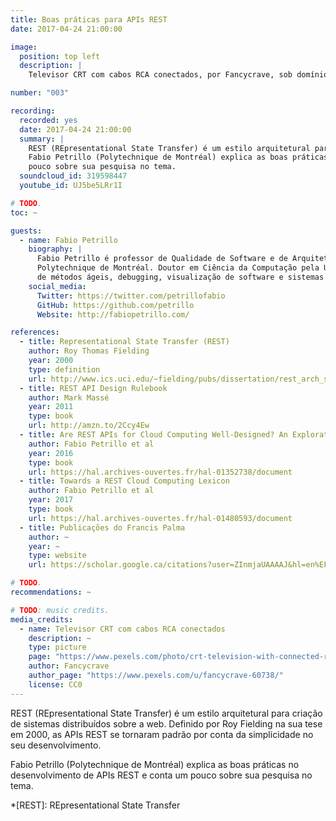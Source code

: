 ```yaml
---
title: Boas práticas para APIs REST
date: 2017-04-24 21:00:00

image:
  position: top left
  description: |
    Televisor CRT com cabos RCA conectados, por Fancycrave, sob domínio público.

number: "003"

recording:
  recorded: yes
  date: 2017-04-24 21:00:00
  summary: |
    REST (REpresentational State Transfer) é um estilo arquitetural para criação de sistemas distribuídos sobre a web.
    Fabio Petrillo (Polytechnique de Montréal) explica as boas práticas no desenvolvimento de APIs REST e conta um
    pouco sobre sua pesquisa no tema.
  soundcloud_id: 319598447
  youtube_id: UJ5be5LRr1I

# TODO.
toc: ~

guests:
  - name: Fabio Petrillo
    biography: |
      Fabio Petrillo é professor de Qualidade de Software e de Arquitetura e Concepção Avançada de Software na
      Polytechnique de Montréal. Doutor em Ciência da Computação pela UFRGS, possui artigos e livros publicados na área
      de métodos ágeis, debugging, visualização de software e sistemas distribuídos.
    social_media:
      Twitter: https://twitter.com/petrillofabio
      GitHub: https://github.com/petrillo
      Website: http://fabiopetrillo.com/

references:
  - title: Representational State Transfer (REST)
    author: Roy Thomas Fielding
    year: 2000
    type: definition
    url: http://www.ics.uci.edu/~fielding/pubs/dissertation/rest_arch_style.htm
  - title: REST API Design Rulebook
    author: Mark Massé
    year: 2011
    type: book
    url: http://amzn.to/2Ccy4Ew
  - title: Are REST APIs for Cloud Computing Well-Designed? An Exploratory Study
    author: Fabio Petrillo et al
    year: 2016
    type: book
    url: https://hal.archives-ouvertes.fr/hal-01352738/document
  - title: Towards a REST Cloud Computing Lexicon
    author: Fabio Petrillo et al
    year: 2017
    type: book
    url: https://hal.archives-ouvertes.fr/hal-01480593/document
  - title: Publicações do Francis Palma
    author: ~
    year: ~
    type: website
    url: https://scholar.google.ca/citations?user=ZInmjaUAAAAJ&hl=en%EF%BB%BF

# TODO.
recommendations: ~

# TODO: music credits.
media_credits:
  - name: Televisor CRT com cabos RCA conectados
    description: ~
    type: picture
    page: "https://www.pexels.com/photo/crt-television-with-connected-rca-cables-825260/"
    author: Fancycrave
    author_page: "https://www.pexels.com/u/fancycrave-60738/"
    license: CC0
---
```


REST (REpresentational State Transfer) é um estilo arquitetural para criação de sistemas distribuídos sobre a web.
Definido por Roy Fielding na sua tese em 2000, as APIs REST se tornaram padrão por conta da simplicidade no seu
desenvolvimento.

Fabio Petrillo (Polytechnique de Montréal) explica as boas práticas no desenvolvimento de APIs REST e conta um pouco
sobre sua pesquisa no tema.

*[REST]: REpresentational State Transfer
